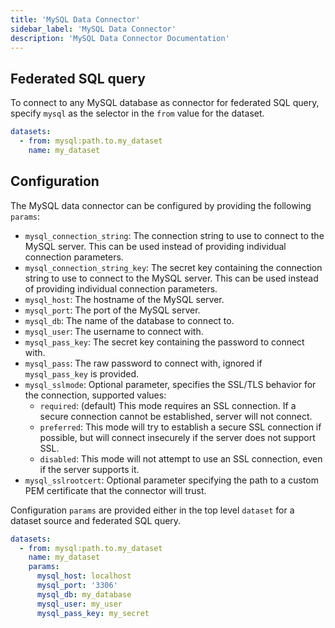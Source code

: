 ```yaml
---
title: 'MySQL Data Connector'
sidebar_label: 'MySQL Data Connector'
description: 'MySQL Data Connector Documentation'
---
```


## Federated SQL query

To connect to any MySQL database as connector for federated SQL query, specify `mysql` as the selector in the `from` value for the dataset.

```yaml
datasets:
  - from: mysql:path.to.my_dataset
    name: my_dataset
```

## Configuration

The MySQL data connector can be configured by providing the following `params`:

- `mysql_connection_string`: The connection string to use to connect to the MySQL server. This can be used instead of providing individual connection parameters.
- `mysql_connection_string_key`: The secret key containing the connection string to use to connect to the MySQL server. This can be used instead of providing individual connection parameters.
- `mysql_host`: The hostname of the MySQL server.
- `mysql_port`: The port of the MySQL server.
- `mysql_db`: The name of the database to connect to.
- `mysql_user`: The username to connect with.
- `mysql_pass_key`: The secret key containing the password to connect with.
- `mysql_pass`: The raw password to connect with, ignored if `mysql_pass_key` is provided.
- `mysql_sslmode`: Optional parameter, specifies the SSL/TLS behavior for the connection, supported values:
  - `required`: (default) This mode requires an SSL connection. If a secure connection cannot be established, server will not connect.
  - `preferred`: This mode will try to establish a secure SSL connection if possible, but will connect insecurely if the server does not support SSL.
  - `disabled`: This mode will not attempt to use an SSL connection, even if the server supports it.
-  `mysql_sslrootcert`: Optional parameter specifying the path to a custom PEM certificate that the connector will trust.

Configuration `params` are provided either in the top level `dataset` for a dataset source and federated SQL query.

```yaml
datasets:
  - from: mysql:path.to.my_dataset
    name: my_dataset
    params:
      mysql_host: localhost
      mysql_port: '3306'
      mysql_db: my_database
      mysql_user: my_user
      mysql_pass_key: my_secret
```
